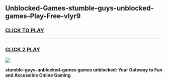 
## Unblocked-Games-stumble-guys-unblocked-games-Play-Free-vlyr9
<h3>
<a href="https://premium76.site?title=stumble-guys-unblocked-games&ref=23A">CLICK TO PLAY</a></h3>
<hr>

<h3>
<a href="https://premium76.site?title=stumble-guys-unblocked-games&ref=23A">CLICK 2 PLAY</a>
  
</h3>

<a href="https://premium76.site?title=stumble-guys-unblocked-games&ref=23A"><img src="https://clearcache.store/games.png"></a>


**stumble-guys-unblocked-games games unblocked: Your Gateway to Fun and Accessible Online Gaming**

